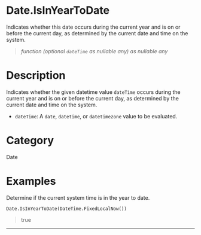 # Date.IsInYearToDate
Indicates whether this date occurs during the current year and is on or before the current day, as determined by the current date and time on the system.
> _function (optional <code>dateTime</code> as nullable any) as nullable any_

# Description 
Indicates whether the given datetime value <code>dateTime</code> occurs during the current year and is on or before the current day, as determined by the current date and time on the system.
      <ul>
      <li><code>dateTime</code>: A <code>date</code>, <code>datetime</code>, or <code>datetimezone</code> value to be evaluated.</li>
      </ul>
# Category 
Date
# Examples 
Determine if the current system time is in the year to date.
```
Date.IsInYearToDate(DateTime.FixedLocalNow())
```
> true
***
